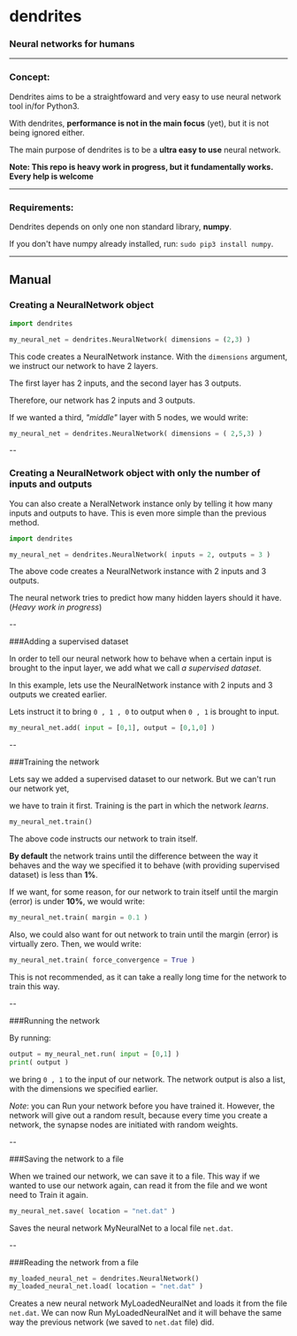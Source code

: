 # dendrites

### Neural networks for humans
---
### Concept:
Dendrites aims to be a straightfoward and
very easy to use neural network tool in/for Python3.

With dendrites, **performance is not in the main focus** (yet), but it is not 
being ignored either.

The main purpose of dendrites is to be a **ultra easy to use** neural network.

**Note: This repo is heavy work in progress, but it fundamentally
works. Every help is welcome**

---

### Requirements:

Dendrites depends on only one non standard library, **numpy**.

If you don't have numpy already installed, run: `sudo pip3 install numpy`.

---

## Manual
### Creating a NeuralNetwork object

```python
import dendrites

my_neural_net = dendrites.NeuralNetwork( dimensions = (2,3) )
```

This code creates a NeuralNetwork instance.
With the `dimensions` argument, we instruct our network to have
2 layers.

The first layer has 2 inputs, and the second layer has 3 outputs.

Therefore, our network has 2 inputs and 3 outputs.


If we wanted a third, *"middle"* layer with 5 nodes, we would write:
```python
my_neural_net = dendrites.NeuralNetwork( dimensions = ( 2,5,3) )
```

--

### Creating a NeuralNetwork object with only the number of inputs and outputs

You can also create a NeralNetwork instance only by telling it how many 
inputs and outputs to have. This is even more simple than the previous method.

```python
import dendrites

my_neural_net = dendrites.NeuralNetwork( inputs = 2, outputs = 3 )
```

The above code creates a NeuralNetwork instance with 2 inputs and 3 outputs.

The neural network tries to predict how many hidden layers should it have. (*Heavy work in progress*)

-- 

###Adding a supervised dataset

In order to tell our neural network how to behave when a certain input is brought to the input layer, we add what we call *a supervised dataset*.

In this example, lets use the NeuralNetwork instance with 2 inputs and 3 outputs we created earlier.

Lets instruct it to bring `0 , 1 , 0` to output when `0 , 1` is brought to input.

```python
my_neural_net.add( input = [0,1], output = [0,1,0] )
```

--

###Training the network

Lets say we added a supervised dataset to our network. But we can't run our network yet,

we have to train it first. Training is the part in which the network *learns*.

```python
my_neural_net.train()
```

The above code instructs our network to train itself.

**By default** the network trains until the difference between the way
it behaves and the way we specified it to behave (with providing supervised dataset)
is less than **1%**.


If we want, for some reason, for our network to train itself until the margin (error) is
under **10%**, we would write:
```python
my_neural_net.train( margin = 0.1 )
```


Also, we could also want for out network to train until the margin (error) is virtually zero.
Then, we would write:

```python
my_neural_net.train( force_convergence = True )
```

This is not recommended, as it can take a really long time for the network to train this way.

--

###Running the network

By running:
```python
output = my_neural_net.run( input = [0,1] )
print( output )
```

we bring `0 , 1` to the input of our network. The network output is also a list, with the dimensions we specified earlier.


*Note*: you can Run your network before you have trained it. However, the network will give out a random result, because every time you create a network, the synapse nodes are initiated with random weights.

--

###Saving the network to a file

When we trained our network, we can save it to a file. This way if we wanted to use our
network again, can read it from the file and we wont need to Train it again.

```python
my_neural_net.save( location = "net.dat" )
```

Saves the neural network MyNeuralNet to a local file `net.dat`.


--


###Reading the network from a file

```python
my_loaded_neural_net = dendrites.NeuralNetwork()
my_loaded_neural_net.load( location = "net.dat" )
```

Creates a new neural network MyLoadedNeuralNet and loads it from the file `net.dat`. We can now Run MyLoadedNeuralNet and it will behave the same way the previous network (we saved to `net.dat` file) did.
